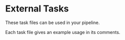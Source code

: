 # External Tasks

These task files can be used in your pipeline.

Each task file gives an example usage in its comments.
